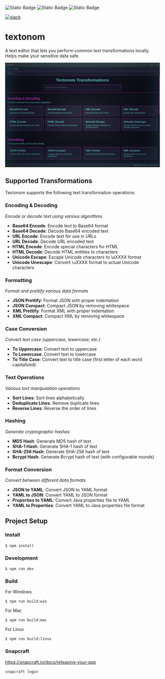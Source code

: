 ![Static Badge](https://img.shields.io/badge/vibe_coded-purple?style=for-the-badge&logo=musicbrainz&logoColor=white)
![Static Badge](https://img.shields.io/badge/vibe_debuged-red?style=for-the-badge&logo=spring_creators&logoColor=white)
![Static Badge](https://img.shields.io/badge/vibe_refactored-blue?style=for-the-badge&logo=linuxcontainers&logoColor=white)

[![slack](https://img.shields.io/badge/slack-join-brightgreen.svg?style=for-the-badge&logo=slack)](https://join.slack.com/t/netroforge/shared_invite/zt-335byot5g-Z6PVCx45OgKKiTjJxz7odw)

# textonom

A text editor that lets you perform common text transformations locally.
Helps make your sensitive data safe.

![Screenshot.png](Screenshot.png)

## Supported Transformations

Textonom supports the following text transformation operations:

### Encoding & Decoding

_Encode or decode text using various algorithms_

- **Base64 Encode**: Encode text to Base64 format
- **Base64 Decode**: Decode Base64 encoded text
- **URL Encode**: Encode text for use in URLs
- **URL Decode**: Decode URL encoded text
- **HTML Encode**: Encode special characters for HTML
- **HTML Decode**: Decode HTML entities to characters
- **Unicode Escape**: Escape Unicode characters to \uXXXX format
- **Unicode Unescape**: Convert \uXXXX format to actual Unicode characters

### Formatting

_Format and prettify various data formats_

- **JSON Prettify**: Format JSON with proper indentation
- **JSON Compact**: Compact JSON by removing whitespace
- **XML Prettify**: Format XML with proper indentation
- **XML Compact**: Compact XML by removing whitespace

### Case Conversion

_Convert text case (uppercase, lowercase, etc.)_

- **To Uppercase**: Convert text to uppercase
- **To Lowercase**: Convert text to lowercase
- **To Title Case**: Convert text to title case (first letter of each word capitalized)

### Text Operations

_Various text manipulation operations_

- **Sort Lines**: Sort lines alphabetically
- **Deduplicate Lines**: Remove duplicate lines
- **Reverse Lines**: Reverse the order of lines

### Hashing

_Generate cryptographic hashes_

- **MD5 Hash**: Generate MD5 hash of text
- **SHA-1 Hash**: Generate SHA-1 hash of text
- **SHA-256 Hash**: Generate SHA-256 hash of text
- **Bcrypt Hash**: Generate Bcrypt hash of text (with configurable rounds)

### Format Conversion

_Convert between different data formats_

- **JSON to YAML**: Convert JSON to YAML format
- **YAML to JSON**: Convert YAML to JSON format
- **Properties to YAML**: Convert Java properties file to YAML
- **YAML to Properties**: Convert YAML to Java properties file format

## Project Setup

### Install

```shell
$ npm install
```

### Development

```shell
$ npm run dev
```

### Build

For Windows

```shell
$ npm run build:win
```

For Mac

```shell
$ npm run build:mac
```

For Linux

```shell
$ npm run build:linux
```

### Snapcraft

https://snapcraft.io/docs/releasing-your-app

```shell
snapcraft login
```
